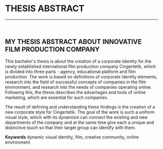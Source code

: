 # THESIS ABSTRACT
- - -

<br>

## MY THESIS ABSTRACT ABOUT INNOVATIVE FILM PRODUCTION COMPANY
This bachelor's thesis is about the creation of a corporate identity for the newly established international film production company Cingertetik, which is divided into three parts - agency, educational platform and film production. The work is based on definitions of corporate identity elements, research into the field of successful concepts of companies in the film environment, and research into the needs of companies operating online. Following this, the thesis describes the advantages and tools of online marketing, which are essential for such companies.

The result of defining and understanding these findings is the creation of a new corporate style for Cingertetik. The goal of the work is such a uniform visual style, which with its dynamism can connect the existing and new departments of the company and at the same time give each a unique and distinctive touch so that their target group can identify with them.

**Keywords**
dynamic visual identity, film, creative community, online environment

